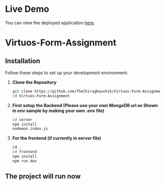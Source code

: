 # Live Demo

You can view the deployed application [here](https://virtuos-assignment.netlify.app/).

# Virtuos-Form-Assignment

## Installation

Follow these steps to set up your development environment:

1. **Clone the Repository**
   ```bash
   git clone https://github.com/TheChiragKaushik/Virtuos-Form-Assignment
   cd Virtuos-Form-Assignment

   
2. **First setup the Backend (Please use your own MongoDB url as Shown in env sample by making your own .env file)**
   ```bash
   cd server
   npm install
   nodemon index.js
   

3. **For the frontend (if currently in server file)**
   ```bash
   cd..
   cd frontend
   npm install
   npm run dev

## The project will run now
